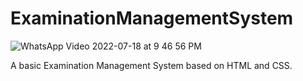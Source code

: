 # ExaminationManagementSystem

![WhatsApp Video 2022-07-18 at 9 46 56 PM](https://user-images.githubusercontent.com/85273165/179558997-d8d43447-146e-4ca6-a2a0-5d9b348f9ccf.gif)

A basic Examination Management System based on HTML and CSS.
